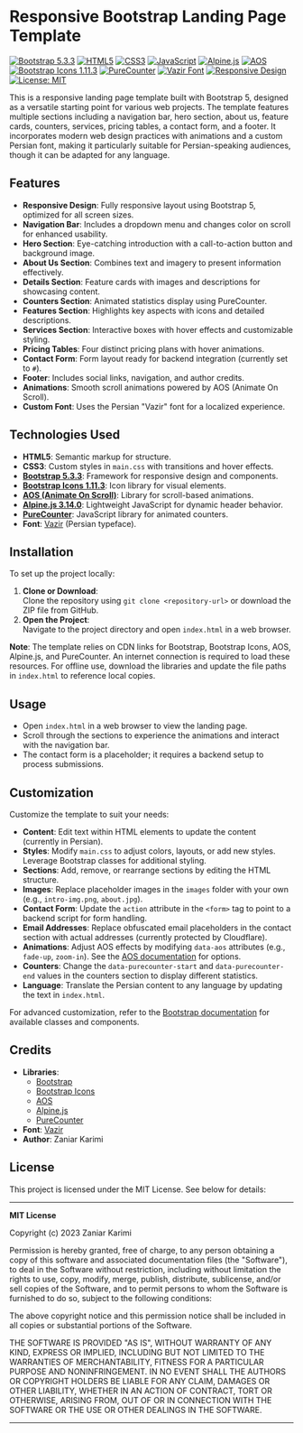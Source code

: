 # Responsive Bootstrap Landing Page Template
[![Bootstrap 5.3.3](https://img.shields.io/badge/Bootstrap-5.3.3-7952B3?style=for-the-badge&logo=bootstrap&logoColor=white)](https://getbootstrap.com/docs/5.3/)
[![HTML5](https://img.shields.io/badge/HTML5-E34F26?style=for-the-badge&logo=html5&logoColor=white)](https://developer.mozilla.org/en-US/docs/Web/Guide/HTML/HTML5)
[![CSS3](https://img.shields.io/badge/CSS3-1572B6?style=for-the-badge&logo=css3&logoColor=white)](https://developer.mozilla.org/en-US/docs/Web/CSS)
[![JavaScript](https://img.shields.io/badge/JavaScript-F7DF1E?style=for-the-badge&logo=javascript&logoColor=black)](https://developer.mozilla.org/en-US/docs/Web/JavaScript)
[![Alpine.js](https://img.shields.io/badge/Alpine.js-8BC0D0?style=for-the-badge&logo=alpinedotjs&logoColor=black)](https://alpinejs.dev/)
[![AOS](https://img.shields.io/badge/AOS-Scroll%20Animations-blueviolet?style=for-the-badge)](https://michalsnik.github.io/aos/)
[![Bootstrap Icons 1.11.3](https://img.shields.io/badge/Bootstrap_Icons-1.11.3-563D7C?style=for-the-badge&logo=bootstrap&logoColor=white)](https://icons.getbootstrap.com/)
[![PureCounter](https://img.shields.io/badge/PureCounter-Animated%20Counters-1f9784?style=for-the-badge)](https://github.com/srexi/purecounterjs)
[![Vazir Font](https://img.shields.io/badge/Font-Vazir%20(Persian)-orange?style=for-the-badge)](https://github.com/rastikerdar/vazir-font)
[![Responsive Design](https://img.shields.io/badge/Responsive-Design-brightgreen?style=for-the-badge)](https://developer.mozilla.org/en-US/docs/Web/Progressive_web_apps/Responsive/Mobile_first)
[![License: MIT](https://img.shields.io/badge/License-MIT-yellow.svg?style=for-the-badge)](https://opensource.org/licenses/MIT)

This is a responsive landing page template built with Bootstrap 5, designed as a versatile starting point for various web projects. The template features multiple sections including a navigation bar, hero section, about us, feature cards, counters, services, pricing tables, a contact form, and a footer. It incorporates modern web design practices with animations and a custom Persian font, making it particularly suitable for Persian-speaking audiences, though it can be adapted for any language.

## Features

- **Responsive Design**: Fully responsive layout using Bootstrap 5, optimized for all screen sizes.
- **Navigation Bar**: Includes a dropdown menu and changes color on scroll for enhanced usability.
- **Hero Section**: Eye-catching introduction with a call-to-action button and background image.
- **About Us Section**: Combines text and imagery to present information effectively.
- **Details Section**: Feature cards with images and descriptions for showcasing content.
- **Counters Section**: Animated statistics display using PureCounter.
- **Features Section**: Highlights key aspects with icons and detailed descriptions.
- **Services Section**: Interactive boxes with hover effects and customizable styling.
- **Pricing Tables**: Four distinct pricing plans with hover animations.
- **Contact Form**: Form layout ready for backend integration (currently set to `#`).
- **Footer**: Includes social links, navigation, and author credits.
- **Animations**: Smooth scroll animations powered by AOS (Animate On Scroll).
- **Custom Font**: Uses the Persian "Vazir" font for a localized experience.

## Technologies Used

- **HTML5**: Semantic markup for structure.
- **CSS3**: Custom styles in `main.css` with transitions and hover effects.
- **[Bootstrap 5.3.3](https://getbootstrap.com/)**: Framework for responsive design and components.
- **[Bootstrap Icons 1.11.3](https://icons.getbootstrap.com/)**: Icon library for visual elements.
- **[AOS (Animate On Scroll)](https://michalsnik.github.io/aos/)**: Library for scroll-based animations.
- **[Alpine.js 3.14.0](https://alpinejs.dev/)**: Lightweight JavaScript for dynamic header behavior.
- **[PureCounter](https://github.com/srexi/purecounterjs)**: JavaScript library for animated counters.
- **Font**: [Vazir](https://github.com/rastikerdar/vazir-font) (Persian typeface).

## Installation

To set up the project locally:

1. **Clone or Download**:  
   Clone the repository using `git clone <repository-url>` or download the ZIP file from GitHub.
2. **Open the Project**:  
   Navigate to the project directory and open `index.html` in a web browser.

**Note**: The template relies on CDN links for Bootstrap, Bootstrap Icons, AOS, Alpine.js, and PureCounter. An internet connection is required to load these resources. For offline use, download the libraries and update the file paths in `index.html` to reference local copies.

## Usage

- Open `index.html` in a web browser to view the landing page.
- Scroll through the sections to experience the animations and interact with the navigation bar.
- The contact form is a placeholder; it requires a backend setup to process submissions.

## Customization

Customize the template to suit your needs:

- **Content**: Edit text within HTML elements to update the content (currently in Persian).
- **Styles**: Modify `main.css` to adjust colors, layouts, or add new styles. Leverage Bootstrap classes for additional styling.
- **Sections**: Add, remove, or rearrange sections by editing the HTML structure.
- **Images**: Replace placeholder images in the `images` folder with your own (e.g., `intro-img.png`, `about.jpg`).
- **Contact Form**: Update the `action` attribute in the `<form>` tag to point to a backend script for form handling.
- **Email Addresses**: Replace obfuscated email placeholders in the contact section with actual addresses (currently protected by Cloudflare).
- **Animations**: Adjust AOS effects by modifying `data-aos` attributes (e.g., `fade-up`, `zoom-in`). See the [AOS documentation](https://michalsnik.github.io/aos/) for options.
- **Counters**: Change the `data-purecounter-start` and `data-purecounter-end` values in the counters section to display different statistics.
- **Language**: Translate the Persian content to any language by updating the text in `index.html`.

For advanced customization, refer to the [Bootstrap documentation](https://getbootstrap.com/docs/5.3/getting-started/introduction/) for available classes and components.

## Credits

- **Libraries**:
  - [Bootstrap](https://getbootstrap.com/)
  - [Bootstrap Icons](https://icons.getbootstrap.com/)
  - [AOS](https://michalsnik.github.io/aos/)
  - [Alpine.js](https://alpinejs.dev/)
  - [PureCounter](https://github.com/srexi/purecounterjs)
- **Font**: [Vazir](https://github.com/rastikerdar/vazir-font)
- **Author**: Zaniar Karimi

## License

This project is licensed under the MIT License. See below for details:

---

**MIT License**

Copyright (c) 2023 Zaniar Karimi

Permission is hereby granted, free of charge, to any person obtaining a copy of this software and associated documentation files (the "Software"), to deal in the Software without restriction, including without limitation the rights to use, copy, modify, merge, publish, distribute, sublicense, and/or sell copies of the Software, and to permit persons to whom the Software is furnished to do so, subject to the following conditions:

The above copyright notice and this permission notice shall be included in all copies or substantial portions of the Software.

THE SOFTWARE IS PROVIDED "AS IS", WITHOUT WARRANTY OF ANY KIND, EXPRESS OR IMPLIED, INCLUDING BUT NOT LIMITED TO THE WARRANTIES OF MERCHANTABILITY, FITNESS FOR A PARTICULAR PURPOSE AND NONINFRINGEMENT. IN NO EVENT SHALL THE AUTHORS OR COPYRIGHT HOLDERS BE LIABLE FOR ANY CLAIM, DAMAGES OR OTHER LIABILITY, WHETHER IN AN ACTION OF CONTRACT, TORT OR OTHERWISE, ARISING FROM, OUT OF OR IN CONNECTION WITH THE SOFTWARE OR THE USE OR OTHER DEALINGS IN THE SOFTWARE.

---
